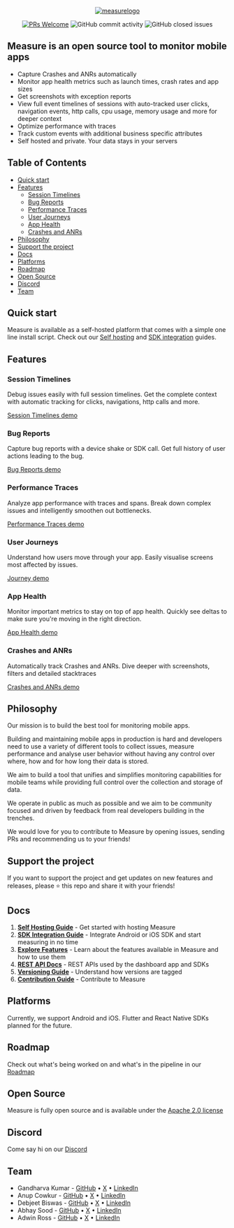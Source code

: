 <p align="center">
  <a href='http://measure.sh'><img alt="measurelogo" src="https://github.com/user-attachments/assets/dce3fc10-0fbc-4070-9b14-08579ba2db9a"></a>
</p>
<p align="center">
  <a href='http://makeapullrequest.com'><img alt='PRs Welcome' src='https://img.shields.io/badge/PRs-welcome-brightgreen.svg?style=shields'/></a>
  <img alt="GitHub commit activity" src="https://img.shields.io/github/commit-activity/m/measure-sh/measure"/>
  <img alt="GitHub closed issues" src="https://img.shields.io/github/issues-closed/measure-sh/measure"/>
</p>

## Measure is an open source tool to monitor mobile apps

- Capture Crashes and ANRs automatically
- Monitor app health metrics such as launch times, crash rates and app sizes 
- Get screenshots with exception reports
- View full event timelines of sessions with auto-tracked user clicks, navigation events, http calls, cpu usage, memory usage and more for deeper context
- Optimize performance with traces
- Track custom events with additional business specific attributes
- Self hosted and private. Your data stays in your servers


## Table of Contents
- [Quick start](#quick-start)
- [Features](#features)
  - [Session Timelines](#session-timelines)
  - [Bug Reports](#bug-reports)
  - [Performance Traces](#performance-traces)
  - [User Journeys](#user-journeys)
  - [App Health](#app-health)
  - [Crashes and ANRs](#crashes-and-anrs)
- [Philosophy](#philosophy)
- [Support the project](#support-the-project)
- [Docs](#docs)
- [Platforms](#platforms)
- [Roadmap](#roadmap)
- [Open Source](#open-source)
- [Discord](#discord)
- [Team](#team)

## Quick start

Measure is available as a self-hosted platform that comes with a simple one line install script. Check out our [Self hosting](./docs/hosting/README.md) and [SDK integration](./docs/sdk-integration-guide.md) guides.

## Features

### Session Timelines

Debug issues easily with full session timelines. Get the complete context with automatic tracking for clicks, navigations, http calls and more.

[Session Timelines demo](https://github.com/user-attachments/assets/9e0737b6-c1b4-4724-be89-736b99d8d5f6)

### Bug Reports

Capture bug reports with a device shake or SDK call. Get full history of user actions leading to the bug.

[Bug Reports demo](https://github.com/user-attachments/assets/3507fdd6-b940-47e1-81b1-c3b0259bf811)

### Performance Traces

Analyze app performance with traces and spans. Break down complex issues and intelligently smoothen out bottlenecks. 

[Performance Traces demo](https://github.com/user-attachments/assets/3cd8b09a-08e5-4c12-bd71-0cd3d1ddf37b)

### User Journeys

Understand how users move through your app. Easily visualise screens most affected by issues.

[Journey demo](https://github.com/user-attachments/assets/2e2c49b4-bf95-4bd0-84f5-8a475a3ca562)

### App Health

Monitor important metrics to stay on top of app health. Quickly see deltas to make sure you're moving in the right direction.

[App Health demo](https://github.com/user-attachments/assets/2e6aa704-f170-4623-857d-ddf783b395ed)

### Crashes and ANRs

Automatically track Crashes and ANRs. Dive deeper with screenshots, filters and detailed stacktraces

[Crashes and ANRs demo](https://github.com/user-attachments/assets/0a2ff565-84b9-433f-bef8-7b8ed43cbecb)

## Philosophy

Our mission is to build the best tool for monitoring mobile apps. 

Building and maintaining mobile apps in production is hard and developers need to use a variety of different tools to collect issues, measure performance and analyse user behavior without having any control over where, how and for how long their data is stored. 

We aim to build a tool that unifies and simplifies monitoring capabilities for mobile teams while providing full control over 
the collection and storage of data.

We operate in public as much as possible and we aim to be community focused and driven by feedback from real developers building in the trenches.

We would love for you to contribute to Measure by opening issues, sending PRs and recommending us to your friends! 

## Support the project

If you want to support the project and get updates on new features and releases, please ⭐ this repo and share it with your friends!

## Docs

1. [**Self Hosting Guide**](./docs/hosting/README.md) - Get started with hosting Measure
2. [**SDK Integration Guide**](./docs/sdk-integration-guide.md) - Integrate Android or iOS SDK and start measuring in no time
3. [**Explore Features**](./docs/README.md#explore-features) - Learn about the features available in Measure and how to use them
4. [**REST API Docs**](./docs/api/README.md) - REST APIs used by the dashboard app and SDKs
5. [**Versioning Guide**](./docs/versioning/README.md) - Understand how versions are tagged
6. [**Contribution Guide**](./docs/CONTRIBUTING.md) - Contribute to Measure


## Platforms

Currently, we support Android and iOS. Flutter and React Native SDKs planned for the future.

## Roadmap

Check out what's being worked on and what's in the pipeline in our [Roadmap](https://github.com/orgs/measure-sh/projects/5/views/1)

## Open Source

Measure is fully open source and is available under the [Apache 2.0 license](./LICENSE)

## Discord

Come say hi on our [Discord](https://discord.gg/f6zGkBCt42)

## Team

- Gandharva Kumar - [GitHub](https://github.com/gandharva) • [X](https://x.com/gandharva) • [LinkedIn](https://www.linkedin.com/in/gandharvakr/)
- Anup Cowkur - [GitHub](https://github.com/anupcowkur) • [X](https://x.com/anupcowkur) • [LinkedIn](https://www.linkedin.com/in/anupcowkur/)
- Debjeet Biswas - [GitHub](https://github.com/detj) • [X](https://x.com/detj) • [LinkedIn](https://www.linkedin.com/in/debjeet-biswas-9b4337281/)
- Abhay Sood - [GitHub](https://github.com/abhaysood) • [X](https://x.com/abhaysood_) • [LinkedIn](https://www.linkedin.com/in/abhaysood/)
- Adwin Ross - [GitHub](https://github.com/adwinross) • [X](https://x.com/adwinross) • [LinkedIn](https://www.linkedin.com/in/adwin-ronald-ross-0879898b/)

